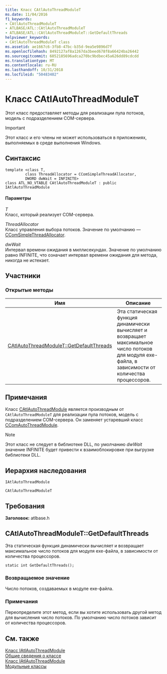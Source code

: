 ```yaml
---
title: Класс CAtlAutoThreadModuleT
ms.date: 11/04/2016
f1_keywords:
- CAtlAutoThreadModuleT
- ATLBASE/ATL::CAtlAutoThreadModuleT
- ATLBASE/ATL::CAtlAutoThreadModuleT::GetDefaultThreads
helpviewer_keywords:
- CAtlAutoThreadModuleT class
ms.assetid: ae1667c6-3fb8-47bc-b35d-9ea5e9896d7f
ms.openlocfilehash: 8492127af8a1267da3beed678f8a66424ba26442
ms.sourcegitcommit: 6052185696adca270bc9bdbec45a626dd89cdcdd
ms.translationtype: MT
ms.contentlocale: ru-RU
ms.lasthandoff: 10/31/2018
ms.locfileid: "50483402"
---
```

# <a name="catlautothreadmodulet-class"></a>Класс CAtlAutoThreadModuleT

Этот класс предоставляет методы для реализации пула потоков, модель с подразделением COM-сервера.

> [!IMPORTANT]
>  Этот класс и его члены не может использоваться в приложениях, выполняемых в среде выполнения Windows.

## <a name="syntax"></a>Синтаксис

```
template <class T,
         class ThreadAllocator = CComSimpleThreadAllocator,
         DWORD dwWait = INFINITE>
class ATL_NO_VTABLE CAtlAutoThreadModuleT : public IAtlAutoThreadModule
```

#### <a name="parameters"></a>Параметры

*T*<br/>
Класс, который реализует COM-сервера.

*ThreadAllocator*<br/>
Класс управления выбора потоков. Значение по умолчанию — [CComSimpleThreadAllocator](../../atl/reference/ccomsimplethreadallocator-class.md).

*dwWait*<br/>
Интервал времени ожидания в миллисекундах. Значение по умолчанию равно INFINITE, что означает интервал времени ожидания для метода, никогда не истекает.

## <a name="members"></a>Участники

### <a name="public-methods"></a>Открытые методы

|Имя|Описание|
|----------|-----------------|
|[CAtlAutoThreadModuleT::GetDefaultThreads](#getdefaultthreads)|Эта статическая функция динамически вычисляет и возвращает максимальное число потоков для модуля exe-файла, в зависимости от количества процессоров.|

## <a name="remarks"></a>Примечания

Класс [CAtlAutoThreadModule](../../atl/reference/catlautothreadmodule-class.md) является производным от `CAtlAutoThreadModuleT` для реализации пула потоков, модель с подразделением COM-сервера. Он заменяет устаревший класс [CComAutoThreadModule](../../atl/reference/ccomautothreadmodule-class.md).

> [!NOTE]
>  Этот класс не следует в библиотеке DLL, по умолчанию *dwWait* значение INFINITE будет привести к взаимоблокировке при выгрузке библиотеки DLL.

## <a name="inheritance-hierarchy"></a>Иерархия наследования

`IAtlAutoThreadModule`

`CAtlAutoThreadModuleT`

## <a name="requirements"></a>Требования

**Заголовок:** atlbase.h

##  <a name="getdefaultthreads"></a>  CAtlAutoThreadModuleT::GetDefaultThreads

Эта статическая функция динамически вычисляет и возвращает максимальное число потоков для модуля exe-файла, в зависимости от количества процессоров.

```
static int GetDefaultThreads();
```

### <a name="return-value"></a>Возвращаемое значение

Число потоков, создаваемых в модуле exe-файла.

### <a name="remarks"></a>Примечания

Переопределите этот метод, если вы хотите использовать другой метод для вычисления число потоков. По умолчанию число потоков зависит от количества процессоров.

## <a name="see-also"></a>См. также

[Класс IAtlAutoThreadModule](../../atl/reference/iatlautothreadmodule-class.md)<br/>
[Общие сведения о классе](../../atl/atl-class-overview.md)<br/>
[Класс IAtlAutoThreadModule](../../atl/reference/iatlautothreadmodule-class.md)<br/>
[Модульные классы](../../atl/atl-module-classes.md)

